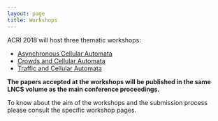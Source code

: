 ```yaml
---
layout: page
title: Workshops
---
```


ACRI 2018 will host three thematic workshops:

- [Asynchronous Cellular Automata](/ACA)
- [Crowds and Cellular Automata](/CCA)
- [Traffic and Cellular Automata](/TCA)

__The papers accepted at the workshops will be published in the same LNCS volume as the main conference proceedings.__

To know about the aim of the workshops and the submission process please consult the specific workshop pages.

